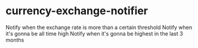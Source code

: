 # currency-exchange-notifier
Notify when the exchange rate is more than a certain threshold
Notify when it's gonna be all time high
Notify when it's gonna be highest in the last 3 months
